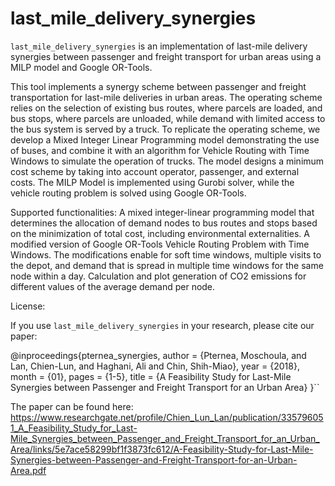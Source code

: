 # last_mile_delivery_synergies
`last_mile_delivery_synergies` is an implementation of last-mile delivery synergies between passenger and freight transport for urban areas using a MILP model and Google OR-Tools.

This tool implements a synergy scheme between passenger and freight transportation for last-mile deliveries in urban areas. The operating scheme relies on the selection of existing bus routes, where parcels are loaded, and bus stops, where parcels are unloaded, while demand with limited access to the bus system is served by a truck. To replicate the operating scheme, we develop a Mixed Integer Linear Programming model demonstrating the use of buses, and combine it with an algorithm for Vehicle Routing with Time Windows to simulate the operation of trucks. The model designs a minimum cost scheme by taking into account operator, passenger, and external costs.
The MILP Model is implemented using Gurobi solver, while the vehicle routing problem is solved using Google OR-Tools.

Supported functionalities:
A mixed integer-linear programming model that determines the allocation of demand nodes to bus routes and stops based on the minimization of total cost, including environmental externalities.
A modified version of Google OR-Tools Vehicle Routing Problem with Time Windows. The modifications enable for soft time windows, multiple visits to the depot, and demand that is spread in multiple time windows for the same node within a day.
Calculation and plot generation of CO2 emissions for different values of the average demand per node.

License:

If you use `last_mile_delivery_synergies` in your research, please cite our paper:

@inproceedings{pternea_synergies,
author = {Pternea, Moschoula, and Lan, Chien-Lun, and Haghani, Ali and Chin, Shih-Miao},
year = {2018},
month = {01},
pages = {1-5},
title = {A Feasibility Study for Last-Mile Synergies between Passenger and Freight Transport for an Urban Area}
}``

The paper can be found here: https://www.researchgate.net/profile/Chien_Lun_Lan/publication/335796051_A_Feasibility_Study_for_Last-Mile_Synergies_between_Passenger_and_Freight_Transport_for_an_Urban_Area/links/5e7ace58299bf1f3873fc612/A-Feasibility-Study-for-Last-Mile-Synergies-between-Passenger-and-Freight-Transport-for-an-Urban-Area.pdf
